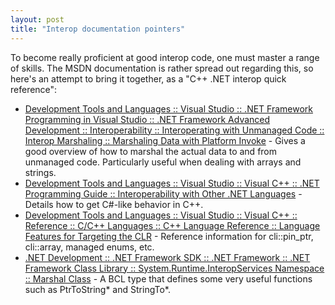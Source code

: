 ```yaml
---
layout: post
title: "Interop documentation pointers"
---
```

To become really proficient at good interop code, one must master a range of skills. The MSDN documentation is rather spread out regarding this, so here's an attempt to bring it together, as a "C++ .NET interop quick reference":

- [Development Tools and Languages :: Visual Studio :: .NET Framework Programming in Visual Studio :: .NET Framework Advanced Development :: Interoperability :: Interoperating with Unmanaged Code :: Interop Marshaling :: Marshaling Data with Platform Invoke](http://msdn.microsoft.com/en-us/library/fzhhdwae.aspx) - Gives a good overview of how to marshal the actual data to and from unmanaged code. Particularly useful when dealing with arrays and strings.
- [Development Tools and Languages :: Visual Studio :: Visual C++ :: .NET Programming Guide :: Interoperability with Other .NET Languages](http://msdn.microsoft.com/en-us/library/s1kw2y09.aspx) - Details how to get C#-like behavior in C++.
- [Development Tools and Languages :: Visual Studio :: Visual C++ :: Reference :: C/C++ Languages :: C++ Language Reference :: Language Features for Targeting the CLR](http://msdn.microsoft.com/en-us/library/xey702bw.aspx) - Reference information for cli::pin_ptr, cli::array, managed enums, etc.
- [.NET Development :: .NET Framework SDK :: .NET Framework :: .NET Framework Class Library :: System.Runtime.InteropServices Namespace :: Marshal Class](http://msdn.microsoft.com/en-us/library/system.runtime.interopservices.marshal.aspx) - A BCL type that defines some very useful functions such as PtrToString* and StringTo*.


